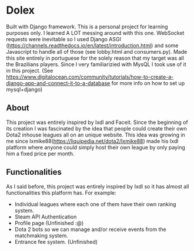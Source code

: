 # Dolex
Built with Django framework.
This is a personal project for learning purposes only. I learned A LOT messing around with this one. 
WebSocket requests were inevitable so I used Django ASGI (https://channels.readthedocs.io/en/latest/introduction.html) and some Javascript to handle all of those (see lobby.html and consumers.py).
Made this site entirely in portuguese for the solely reason that my target was all the Brazilians players.
Since I very familiarizied with MysQL I took use of it in this project. (See https://www.digitalocean.com/community/tutorials/how-to-create-a-django-app-and-connect-it-to-a-database for more info on how to set up mysql+django)
## About
This project was entirely inspired by Ixdl and Faceit. Since the beginning of its creation I was fascinated by the idea that people could create their own Dota2 inhouse leagues all on an unique website. This idea was growing in me since Ixmike88(https://liquipedia.net/dota2/Ixmike88) made his Ixdl platform where anyone could simply host their own league by only paying him a fixed price per month.

## Functionalities
As I said before, this project was entirely inspired by Ixdl so it has almost all functionalities this platform has. For example:

- Individual leagues where each one of them have their own ranking system.
- Steam API Authentication
- Profile page (Unfinished :@)
- Dota 2 bots so we can manage and/or receive events from the matchmaking system.
- Entrance fee system. (Unfinished)
